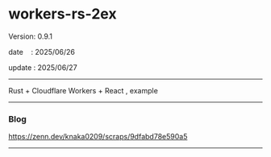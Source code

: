 ﻿# workers-rs-2ex

 Version: 0.9.1

 date    : 2025/06/26  

 update : 2025/06/27 

***

Rust + Cloudflare Workers +  React , example


***
### Blog

https://zenn.dev/knaka0209/scraps/9dfabd78e590a5

***


